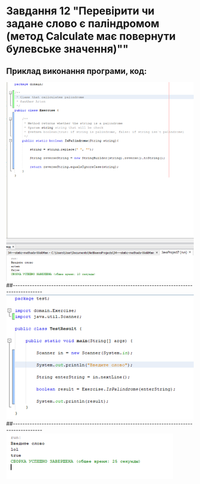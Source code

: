 # Завдання 12 "Перевірити чи задане слово є паліндромом (метод Calculate має повернути булевське значення)""

## Приклад виконання програми, код: 
![Image](https://github.com/ppc-ntu-khpi/34---static-methods-WekMan/blob/master/photo/1.png)
##------------------------------------------------------------------------------------------
![Image](https://github.com/ppc-ntu-khpi/34---static-methods-WekMan/blob/master/photo/2.png)
##------------------------------------------------------------------------------------------
![Image](https://github.com/ppc-ntu-khpi/34---static-methods-WekMan/blob/master/photo/3.png)
